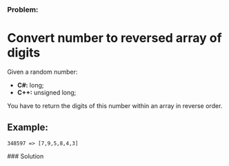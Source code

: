 ### Problem:
<h1 id="convert-number-to-reversed-array-of-digits">Convert number to reversed array of digits</h1>
<p>Given a random number:</p>
<ul>
    <li><b>C#:</b> long;</li>
    <li><b>C++:</b> unsigned long;</li>
</ul>

<p>You have to return the digits of this number within an array in reverse order.</p>
<h2 id="example">Example:</h2>
<pre><code>348597 =&gt; [7,9,5,8,4,3]</code></pre>
### Solution